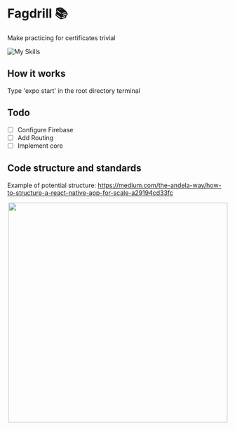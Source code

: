 # Fagdrill :books:
Make practicing for certificates trivial

![My Skills](https://skillicons.dev/icons?i=react,firebase)

## How it works
Type 'expo start' in the root directory terminal

## Todo
- [ ] Configure Firebase
- [ ] Add Routing
- [ ] Implement core

## Code structure and standards
Example of potential structure: https://medium.com/the-andela-way/how-to-structure-a-react-native-app-for-scale-a29194cd33fc

<p align="center">
  <img src="https://miro.medium.com/max/720/0*wWlpL49JC_WqRu6Z.webp" width="500"/>
</p>
